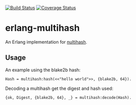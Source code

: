 [![Build Status](https://travis-ci.org/helium/erlang-multihash.svg?branch=master)](https://travis-ci.org/helium/erlang-multihash)
[![Coverage Status](https://coveralls.io/repos/github/helium/erlang-multihash/badge.svg?branch=master)](https://coveralls.io/github/helium/erlang-multihash?branch=master)

# erlang-multihash

An Erlang implementation for [nultihash](https://github.com/multiformats/multihash). 

## Usage

An example using the blake2b hash:

```
Hash = multihash:hash(<<"hello world">>, {blake2b, 64}).
```

Decoding a multihash get the digest and hash used:

```
{ok, Digest, {blake2b, 64}, _} = multihash:decode(Hash).
```


